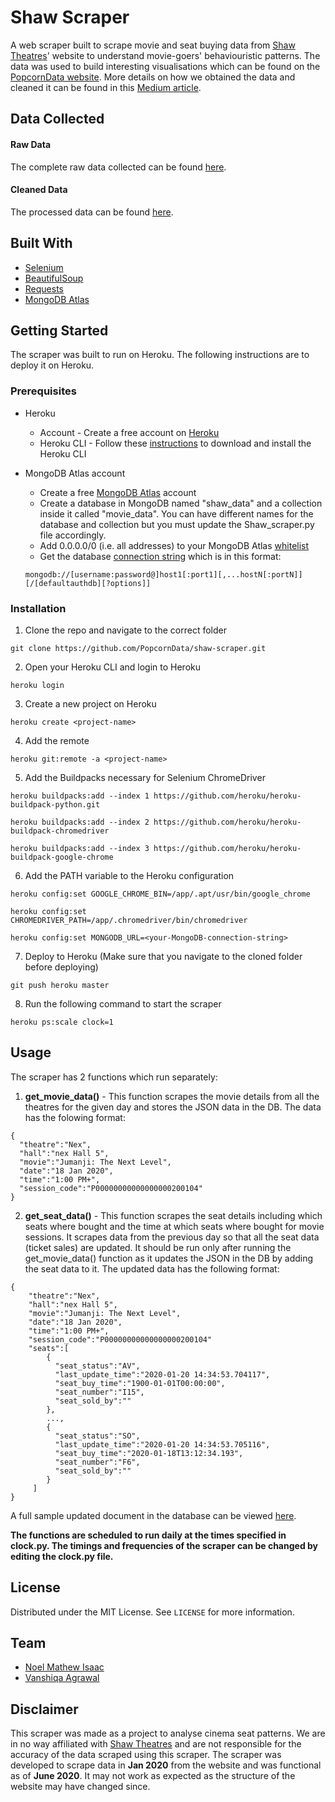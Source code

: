 # Shaw Scraper

A web scraper built to scrape movie and seat buying data from [Shaw Theatres](https://www.shaw.sg/)' website to understand movie-goers' behaviouristic patterns. The data was used to build interesting visualisations which can be found on the [PopcornData website](https://popcorn-data.herokuapp.com/). More details on how we obtained the data and cleaned it can be found in this [Medium article](https://towardsdatascience.com/popcorn-data-analysing-cinema-seating-patterns-part-1-a0b2a5c2c19a).

## Data Collected 
#### Raw Data  
The complete raw data collected can be found [here](https://drive.google.com/file/d/1K7Vv88SnmWarf6rOre2ijA-Qq7Dv2sNp/view).  

#### Cleaned Data  
The processed data can be found [here](https://docs.google.com/spreadsheets/d/1pLNbwfnrmfpyA7sxtRyB1P6iHuSFyUPEerwW7f3fEWU/edit?usp=sharing).


## Built With
- [Selenium](https://www.selenium.dev/) 
- [BeautifulSoup](https://pypi.org/project/beautifulsoup4/)
- [Requests](https://requests.readthedocs.io/en/master/)
- [MongoDB Atlas](https://www.mongodb.com/cloud/atlas)



## Getting Started

The scraper was built to run on Heroku. The following instructions are to deploy it on Heroku.

### Prerequisites

- Heroku
  - Account - Create a free account on [Heroku](https://www.heroku.com/)
  - Heroku CLI - Follow these [instructions](https://devcenter.heroku.com/articles/heroku-cli#download-and-install) 
to download and install the Heroku CLI

- MongoDB Atlas account
  - Create a free [MongoDB Atlas](https://www.mongodb.com/cloud/atlas) account 
  - Create a database in MongoDB named "shaw_data" and a collection inside it called "movie_data". You can have different names for the database and collection but you must update the Shaw_scraper.py file accordingly.
  - Add 0.0.0.0/0 (i.e. all addresses) to your MongoDB Atlas [whitelist](https://docs.atlas.mongodb.com/tutorial/whitelist-connection-ip-address/)
  - Get the database [connection string](https://docs.mongodb.com/manual/reference/connection-string/) which is in this format:
  ```
  mongodb://[username:password@]host1[:port1][,...hostN[:portN]][/[defaultauthdb][?options]]
  ```


### Installation

1. Clone the repo and navigate to the correct folder 
```
git clone https://github.com/PopcornData/shaw-scraper.git
```
2. Open your Heroku CLI and login to Heroku
```
heroku login
```
3. Create a new project on Heroku
```
heroku create <project-name>
```
4. Add the remote
```
heroku git:remote -a <project-name>
```

5. Add the Buildpacks necessary for Selenium ChromeDriver
```
heroku buildpacks:add --index 1 https://github.com/heroku/heroku-buildpack-python.git

heroku buildpacks:add --index 2 https://github.com/heroku/heroku-buildpack-chromedriver

heroku buildpacks:add --index 3 https://github.com/heroku/heroku-buildpack-google-chrome
```

6. Add the PATH variable to the Heroku configuration
```
heroku config:set GOOGLE_CHROME_BIN=/app/.apt/usr/bin/google_chrome

heroku config:set CHROMEDRIVER_PATH=/app/.chromedriver/bin/chromedriver

heroku config:set MONGODB_URL=<your-MongoDB-connection-string>
```

7. Deploy to Heroku (Make sure that you navigate to the cloned folder before deploying)
```
git push heroku master
```

8. Run the following command to start the scraper
```
heroku ps:scale clock=1
```

## Usage
The scraper has 2 functions which run separately:
   1. **get_movie_data()** - This function scrapes the movie details from all the theatres for the given day and stores the JSON data in the DB. The data has the folowing format:
   
   ```
   {
     "theatre":"Nex",
     "hall":"nex Hall 5",
     "movie":"Jumanji: The Next Level",
     "date":"18 Jan 2020",
     "time":"1:00 PM+",
     "session_code":"P00000000000000000200104"
   }
   ```
   2. **get_seat_data()** - This function scrapes the seat details including which seats where bought and the time at which seats where bought for movie sessions. It scrapes data from the previous day so that all the seat data (ticket sales) are updated. It should be run only after running the get_movie_data() function as it updates the JSON in the DB by adding the seat data to it. The updated data has the following format:
   
   ```
   {
       "theatre":"Nex",
       "hall":"nex Hall 5",
       "movie":"Jumanji: The Next Level",
       "date":"18 Jan 2020",
       "time":"1:00 PM+",
       "session_code":"P00000000000000000200104"
       "seats":[
           {   
             "seat_status":"AV",
             "last_update_time":"2020-01-20 14:34:53.704117",
             "seat_buy_time":"1900-01-01T00:00:00",
             "seat_number":"I15",
             "seat_sold_by":""
           },
           ...,
           {  
             "seat_status":"SO",
             "last_update_time":"2020-01-20 14:34:53.705116",
             "seat_buy_time":"2020-01-18T13:12:34.193",
             "seat_number":"F6",
             "seat_sold_by":""
           }
        ]
   }
   ```
A full sample updated document in the database can be viewed [here](https://gist.github.com/noelmathewisaac/31a9d20a674f6dd8524ed89d65183279).
   
**The functions are scheduled to run daily at the times specified in clock.py. The timings and frequencies of the scraper can be changed by editing the clock.py file.**

## License
Distributed under the MIT License. See ```LICENSE``` for more information.


## Team
* [Noel Mathew Isaac](https://github.com/noelmathewisaac)
* [Vanshiqa Agrawal](https://github.com/vanshiqa)

## Disclaimer
This scraper was made as a project to analyse cinema seat patterns. We are in no way affiliated with [Shaw Theatres](https://www.shaw.sg/) and are not responsible for the accuracy of the data scraped using this scraper. The scraper was developed to scrape data in **Jan 2020** from the website and was functional as of **June 2020**. It may not work as expected as the structure of the website may have changed since.
